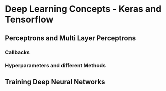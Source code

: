 # Deep Learning Concepts - Keras and Tensorflow

## Perceptrons and Multi Layer Perceptrons
### Callbacks
### Hyperparameters and different Methods

## Training Deep Neural Networks
